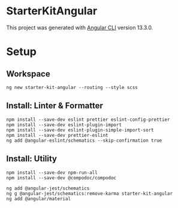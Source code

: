 # StarterKitAngular

This project was generated with [Angular CLI](https://github.com/angular/angular-cli) version 13.3.0.

# Setup

## Workspace

```
ng new starter-kit-angular --routing --style scss
```

## Install: Linter & Formatter

```
npm install --save-dev eslint prettier eslint-config-prettier
npm install --save-dev eslint-plugin-import
npm install --save-dev eslint-plugin-simple-import-sort
npm install --save-dev prettier-eslint
ng add @angular-eslint/schematics --skip-confirmation true
```

## Install: Utility

```
npm install --save-dev npm-run-all
npm install --save-dev @compodoc/compodoc
```

```
ng add @angular-jest/schematics
ng g @angular-jest/schematics:remove-karma starter-kit-angular
ng add @angular/material
```
